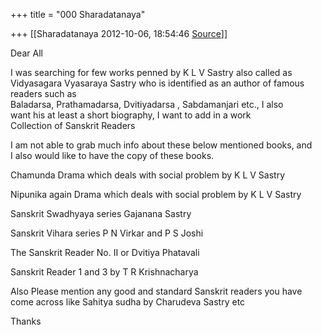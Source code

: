 +++
title = "000 Sharadatanaya"

+++
[[Sharadatanaya	2012-10-06, 18:54:46 [Source](https://groups.google.com/g/bvparishat/c/616V_Yk9a3Q)]]



Dear All  
  
I was searching for few works penned by K L V Sastry also called as  
Vidyasagara Vyasaraya Sastry who is identified as an author of famous  
readers such as  
Baladarsa, Prathamadarsa, Dvitiyadarsa , Sabdamanjari etc., I also  
want his at least a short biography, I want to add in a work  
Collection of Sanskrit Readers  
  
I am not able to grab much info about these below mentioned books, and  
I also would like to have the copy of these books.  
  
Chamunda Drama which deals with social problem by K L V Sastry  
  
Nipunika again Drama which deals with social problem by K L V Sastry  
  
Sanskrit Swadhyaya series Gajanana Sastry  
  
Sanskrit Vihara series P N Virkar and P S Joshi  
  
The Sanskrit Reader No. II or Dvitiya Phatavali  
  
Sanskrit Reader 1 and 3 by T R Krishnacharya  
  
Also Please mention any good and standard Sanskrit readers you have  
come across like Sahitya sudha by Charudeva Sastry etc  
  
Thanks  

